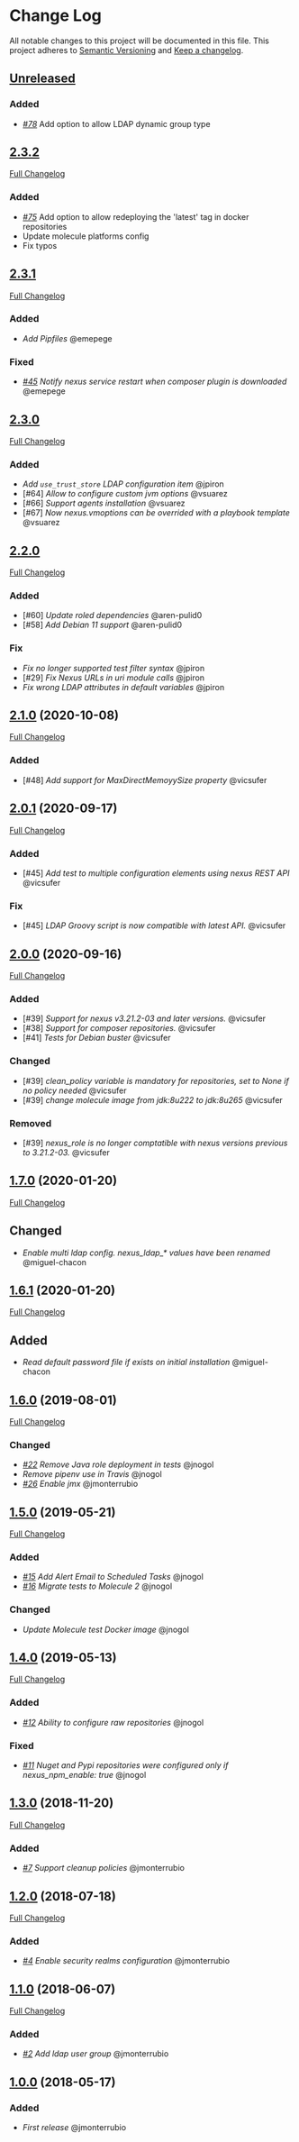 # Change Log

All notable changes to this project will be documented in this file.
This project adheres to [Semantic Versioning](http://semver.org/) and [Keep a changelog](https://github.com/olivierlacan/keep-a-changelog).

## [Unreleased](https://github.com/idealista/nexus-role/tree/develop)

### Added

- *[#78](https://github.com/idealista/nexus-role/issues/78)* Add option to allow LDAP dynamic group type

## [2.3.2](https://github.com/idealista/nexus-role/tree/2.3.2)

[Full Changelog](https://github.com/idealista/nexus-role/compare/2.3.1...2.3.2)

### Added

- *[#75](https://github.com/idealista/nexus-role/issues/75)* Add option to allow redeploying the 'latest' tag in docker repositories
- Update molecule platforms config
- Fix typos

## [2.3.1](https://github.com/idealista/nexus-role/tree/2.3.1)

[Full Changelog](https://github.com/idealista/nexus-role/compare/2.3.0...2.3.1)

### Added

- *Add Pipfiles* @emepege

### Fixed

- *[#45](https://github.com/idealista/nexus-role/issues/70) Notify nexus service restart when composer plugin is downloaded* @emepege

## [2.3.0](https://github.com/idealista/nexus-role/tree/2.3.0)

[Full Changelog](https://github.com/idealista/nexus-role/compare/2.2.0...2.3.0)

### Added

- *Add `use_trust_store` LDAP configuration item* @jpiron
- [#64] *Allow to configure custom jvm options* @vsuarez
- [#66] *Support agents installation* @vsuarez
- [#67] *Now nexus.vmoptions can be overrided with a playbook template* @vsuarez

## [2.2.0](https://github.com/idealista/nexus-role/tree/2.2.0)

[Full Changelog](https://github.com/idealista/nexus-role/compare/2.1.0...2.2.0)

### Added

- [#60] *Update roled dependencies* @aren-pulid0
- [#58] *Add Debian 11 support* @aren-pulid0

### Fix

- *Fix no longer supported test filter syntax* @jpiron
- [#29] *Fix Nexus URLs in uri module calls* @jpiron
- *Fix wrong LDAP attributes in default variables* @jpiron

## [2.1.0](https://github.com/idealista/nexus-role/tree/2.1.0) (2020-10-08)

[Full Changelog](https://github.com/idealista/nexus-role/compare/2.0.1...2.1.0)

### Added

- [#48] *Add support for MaxDirectMemoyySize property* @vicsufer

## [2.0.1](https://github.com/idealista/nexus-role/tree/2.0.1) (2020-09-17)

[Full Changelog](https://github.com/idealista/nexus-role/compare/2.0.0...2.0.1)

### Added

- [#45] *Add test to multiple configuration elements using nexus REST API* @vicsufer

### Fix

- [#45] *LDAP Groovy script is now compatible with latest API.* @vicsufer

## [2.0.0](https://github.com/idealista/nexus-role/tree/2.0.0) (2020-09-16)

[Full Changelog](https://github.com/idealista/nexus-role/compare/1.7.0...2.0.0)

### Added

- [#39] *Support for nexus v3.21.2-03 and later versions.* @vicsufer
- [#38] *Support for composer repositories.* @vicsufer
- [#41] *Tests for Debian buster* @vicsufer

### Changed

- [#39] *clean_policy variable is mandatory for repositories, set to None if no policy needed* @vicsufer
- [#39] *change molecule image from jdk:8u222 to jdk:8u265* @vicsufer

### Removed

- [#39] *nexus_role is no longer comptatible with nexus versions previous to 3.21.2-03.* @vicsufer

## [1.7.0](https://github.com/idealista/nexus-role/tree/1.7.0) (2020-01-20)

[Full Changelog](https://github.com/idealista/nexus-role/compare/1.6.1...1.7.0)

## Changed

- *Enable multi ldap config. nexus_ldap_\* values have been renamed* @miguel-chacon

## [1.6.1](https://github.com/idealista/nexus-role/tree/1.6.1) (2020-01-20)

[Full Changelog](https://github.com/idealista/nexus-role/compare/1.6.0...1.6.1)

## Added

- *Read default password file if exists on initial installation* @miguel-chacon

## [1.6.0](https://github.com/idealista/nexus-role/tree/1.6.0) (2019-08-01)

[Full Changelog](https://github.com/idealista/nexus-role/compare/1.5.0...1.6.0)

### Changed

- *[#22](https://github.com/idealista/nexus-role/issues/22) Remove Java role deployment in tests* @jnogol
- *Remove pipenv use in Travis* @jnogol
- *[#26](https://github.com/idealista/nexus-role/issues/26) Enable jmx* @jmonterrubio

## [1.5.0](https://github.com/idealista/nexus-role/tree/1.5.0) (2019-05-21)

[Full Changelog](https://github.com/idealista/nexus-role/compare/1.4.0...1.5.0)

### Added

- *[#15](https://github.com/idealista/nexus-role/issues/15) Add Alert Email to Scheduled Tasks* @jnogol
- *[#16](https://github.com/idealista/nexus-role/issues/16) Migrate tests to Molecule 2* @jnogol

### Changed

- *Update Molecule test Docker image* @jnogol

## [1.4.0](https://github.com/idealista/nexus-role/tree/1.4.0) (2019-05-13)

[Full Changelog](https://github.com/idealista/nexus-role/compare/1.3.0...1.4.0)

### Added

- *[#12](https://github.com/idealista/nexus-role/issues/12) Ability to configure raw repositories* @jnogol

### Fixed

- *[#11](https://github.com/idealista/nexus-role/issues/11) Nuget and Pypi repositories were configured only if nexus_npm_enable: true* @jnogol

## [1.3.0](https://github.com/idealista/nexus-role/tree/1.3.0) (2018-11-20)

[Full Changelog](https://github.com/idealista/nexus-role/compare/1.2.0...1.3.0)

### Added

- *[#7](https://github.com/idealista/nexus-role/issues/7) Support cleanup policies* @jmonterrubio

## [1.2.0](https://github.com/idealista/nexus-role/tree/1.2.0) (2018-07-18)

[Full Changelog](https://github.com/idealista/nexus-role/compare/1.1.0...1.2.0)

### Added

- *[#4](https://github.com/idealista/nexus-role/issues/4) Enable security realms configuration* @jmonterrubio

## [1.1.0](https://github.com/idealista/nexus-role/tree/1.1.0) (2018-06-07)

[Full Changelog](https://github.com/idealista/nexus-role/compare/1.0.0...1.1.0)

### Added

- *[#2](https://github.com/idealista/nexus-role/issues/2) Add ldap user group* @jmonterrubio

## [1.0.0](https://github.com/idealista/nexus-role/tree/1.0.0) (2018-05-17)

### Added

- *First release* @jmonterrubio
